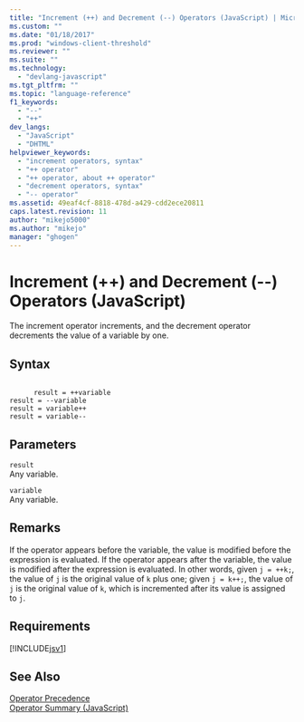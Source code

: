 ```yaml
---
title: "Increment (++) and Decrement (--) Operators (JavaScript) | Microsoft Docs"
ms.custom: ""
ms.date: "01/18/2017"
ms.prod: "windows-client-threshold"
ms.reviewer: ""
ms.suite: ""
ms.technology: 
  - "devlang-javascript"
ms.tgt_pltfrm: ""
ms.topic: "language-reference"
f1_keywords: 
  - "--"
  - "++"
dev_langs: 
  - "JavaScript"
  - "DHTML"
helpviewer_keywords: 
  - "increment operators, syntax"
  - "++ operator"
  - "++ operator, about ++ operator"
  - "decrement operators, syntax"
  - "-- operator"
ms.assetid: 49eaf4cf-8818-478d-a429-cdd2ece20811
caps.latest.revision: 11
author: "mikejo5000"
ms.author: "mikejo"
manager: "ghogen"
---
```

# Increment (++) and Decrement (--) Operators (JavaScript)
The increment operator increments, and the decrement operator decrements the value of a variable by one.  
  
## Syntax  
  
```  
  
      result = ++variable  
result = --variable  
result = variable++  
result = variable--  
```  
  
## Parameters  
 `result`  
 Any variable.  
  
 `variable`  
 Any variable.  
  
## Remarks  
 If the operator appears before the variable, the value is modified before the expression is evaluated. If the operator appears after the variable, the value is modified after the expression is evaluated.  In other words, given `j = ++k;`, the value of `j` is the original value of `k` plus one; given `j = k++;`, the value of `j` is the original value of `k`, which is incremented after its value is assigned to `j`.  
  
## Requirements  
 [!INCLUDE[jsv1](../../javascript/misc/includes/jsv1-md.md)]  
  
## See Also  
 [Operator Precedence](../../javascript/operator-subtractprecedence-javascript.md)   
 [Operator Summary (JavaScript)](../../javascript/misc/operator-subtractsummary-javascript.md)